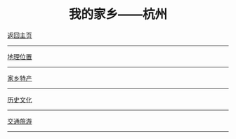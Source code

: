<html>
  <body>
  <h1 style="text-align:center">我的家乡——杭州</h1>
  <body background="timg4.png">
  <a href="https://y85959948.github.io/test/">返回主页</a>
  <hr />
  <a href="file:///home/always/Desktop/%E5%9C%B0%E7%90%86%E4%BD%8D%E7%BD%AE.htm">地理位置</a>
  <hr />
  <a href="file:///home/always/Desktop/%E5%AE%B6%E4%B9%A1%E7%89%B9%E4%BA%A7.htm">家乡特产</a>
  <hr />
  <a href="file:///home/always/Desktop/%E5%8E%86%E5%8F%B2%E6%96%87%E5%8C%96.htm">历史文化</a>
  <hr />
  <a href="file:///home/always/Desktop/%E4%BA%A4%E9%80%9A%E6%97%85%E6%B8%B8.htm">交通旅游</a>
  <hr />
  </body>
</html>
